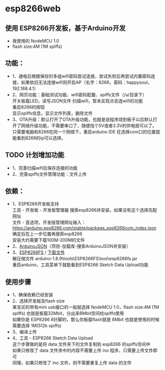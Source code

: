 # esp8266web

## 使用 ESP8266开发板，基于Arduino开发
- 我使用的 NodeMCU 1.0 
- flash size:4M (1M spiffs)

## 功能：
- 1、通电后根据保存的多组wifi密码尝试连接，尝试失败后再尝试内置密码连接，如果依旧无法连接wifi则开启AP（名字：8266，密码：happysoul，192.168.4.1）
- 2、网页功能：基础测试功能、wifi密码配置、spiffs文件（/u/目录下）<br>
	开关板载LED，读写JSON文件
	扫描wifi，暂未实现点击连wifi的功能<br>
	重启8266的按钮<br>
	显示spiffs信息，显示文件列表，删除文件
- 3、OTA升级：默认打开了OTA升级功能，也就是说程序烧到板子以后默认打开了网络升级功能，不需要串口了，随便找个5V或者3.3V的供电就可以了。<br>
	只需要电脑和8266在同一个网络下，重启arduino IDE 在选择com口的位置就能看到8266的ip可以选择。

## TODO	计划增加功能
- 1、完善扫描wifi后保存连接的功能
- 2、完善spiffs文件管理功能：文件上传

## 依赖：
- 1、ESP8266开发板支持<br>
	工具 - 开发板 - 开发板管理器 搜索esp8266并安装，如果没有这个选择先配网址<br>
	文件 - 首选项，开发版管理网址输入：https://arduino.esp8266.com/stable/package_esp8266com_index.json 确定后在上一步位置再搜索esp8266<br>
	安装大约需要下载100M-200M的文件<br>
- 2、[ArduinoJSON](https://github.com/bblanchon/ArduinoJson)（项目-加载库-搜索ArduinoJSON并安装）
- 3、[ESP8266FS](https://github.com/esp8266/arduino-esp8266fs-plugin)  / [下载文件](https://github.com/esp8266/arduino-esp8266fs-plugin/releases/download/0.4.0/ESP8266FS-0.4.0.zip)<br>
	解压缩文件 arduino-1.8.9\tools\ESP8266FS\tool\esp8266fs.jar<br>
	重启arduino，工具菜单下就能看到ESP8266 Sketch Data Upload功能<br>
	
## 使用步骤
- 1、确保依赖已经安装
- 2、选择开发板及flash size<br>
	某宝买的带有mini usb接口的一般就选择 NodeMCU 1.0，flash size:4M (1M spiffs) 也就是板载32Mbit，分出来8Mbit空间给spiffs使用<br>
	如果你是 ESP8266 8针脚的，那么你板载flash就是 8Mbit 也就是使用的时候需要选择 1M(512k spiffs)<br>
- 3、编译上传
- 4、工具 - ESP8266 Sketch Data Upload<br>
	这个步骤做的是将 data 文件夹下的文件复制到 esp8266 的spiffs空间中<br>
	如果只修改了 data 文件夹中的内容不需要上传 ino 程序，只需要上传文件即可<br>
	同理，如果只修改了 ino 文件，则不需要重复上传 data 的文件<br>
